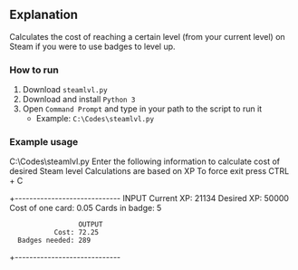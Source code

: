 ## Explanation
Calculates the cost of reaching a certain level (from your current level) on Steam if you were to use badges to level up.

### How to run
1. Download ```steamlvl.py```
2. Download and install ```Python 3```
3. Open ```Command Prompt``` and type in your path to the script to run it
   - Example: ```C:\Codes\steamlvl.py```

### Example usage
C:\Codes\steamlvl.py
Enter the following information to calculate cost of desired Steam level
Calculations are based on XP
To force exit press CTRL + C

+-----------------------------
                     INPUT
         Current XP: 21134
         Desired XP: 50000
   Cost of one card: 0.05
     Cards in badge: 5

                     OUTPUT
               Cost: 72.25
      Badges needed: 289
+-----------------------------
